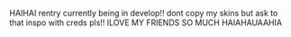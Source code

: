 HAIHAI rentry currently being in develop!!
dont copy my skins but ask to that inspo with creds pls!!
ILOVE MY FRIENDS SO MUCH HAIAHAUAAHIA
